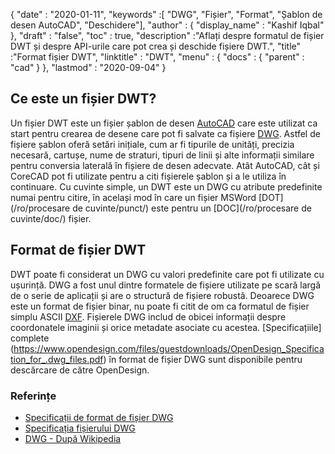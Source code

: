 {
  "date" : "2020-01-11",
  "keywords" :[ "DWG", "Fișier", "Format", "Șablon de desen AutoCAD", "Deschidere"],
  "author" : {
    "display_name" : "Kashif Iqbal"
},
  "draft" : "false",
  "toc" : true,
  "description" :"Aflați despre formatul de fișier DWT și despre API-urile care pot crea și deschide fișiere DWT.",
  "title" :"Format fișier DWT",
  "linktitle" : "DWT",
  "menu" : {
    "docs" : {
      "parent" : "cad"
}
},
  "lastmod" : "2020-09-04"
}

## Ce este un fișier DWT?

Un fișier DWT este un fișier șablon de desen [AutoCAD](https://www.autodesk.com/) care este utilizat ca start pentru crearea de desene care pot fi salvate ca fișiere [DWG](/ro/cad/dwg/). Astfel de fișiere șablon oferă setări inițiale, cum ar fi tipurile de unități, precizia necesară, cartușe, nume de straturi, tipuri de linii și alte informații similare pentru conversia laterală în fișiere de desen adecvate. Atât AutoCAD, cât și CoreCAD pot fi utilizate pentru a citi fișierele șablon și a le utiliza în continuare. Cu cuvinte simple, un DWT este un DWG cu atribute predefinite numai pentru citire, în același mod în care un fișier MSWord [DOT](/ro/procesare de cuvinte/punct/) este pentru un [DOC](/ro/procesare de cuvinte/doc/) fișier.

## Format de fișier DWT

DWT poate fi considerat un DWG cu valori predefinite care pot fi utilizate cu ușurință. DWG a fost unul dintre formatele de fișiere utilizate pe scară largă de o serie de aplicații și are o structură de fișiere robustă. Deoarece DWG este un format de fișier binar, nu poate fi citit de om ca formatul de fișier simplu ASCII [DXF](/ro/cad/dxf/). Fișierele DWG includ de obicei informații despre coordonatele imaginii și orice metadate asociate cu acestea. [Specificațiile] complete (https://www.opendesign.com/files/guestdownloads/OpenDesign_Specification_for_.dwg_files.pdf) în format de fișier DWG sunt disponibile pentru descărcare de către OpenDesign.

### Referințe

* [Specificații de format de fișier DWG](https://www.opendesign.com/files/guestdownloads/OpenDesign_Specification_for_.dwg_files.pdf)
* [Specificația fișierului DWG](https://www.scan2cad.com/blog/dwg/file-spec/)
* [DWG - După Wikipedia](https://en.wikipedia.org/wiki/.dwg)

